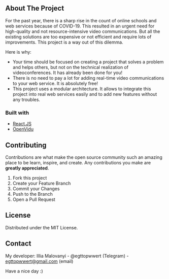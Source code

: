 ## About The Project

For the past year, there is a sharp rise in the count of online schools and web services because of COVID-19. This resulted in an urgent need for high-quality and not resource-intensive video communications. But all the existing solutions are too expensive or not efficient and require lots of improvements. This project is a way out of this dilemma.

Here is why:
* Your time should be focused on creating a project that solves a problem and helps others, but not on the technical realization of videoconferences. It has already been done for you!
* There is no need to pay a lot for adding real-time video communications to your web service. It is absolutely free!
* This project uses a modular architecture. It allows to integrate this project into real web services easily and to add new features without any troubles.

### Built with

* [React.JS](https://reactjs.org)
* [OpenVidu](https://openvidu.io)

## Contributing
Contributions are what make the open source community such an amazing place to be learn, inspire, and create. Any contributions you make are **greatly appreciated**.

1. Fork this project
2. Create your Feature Branch
3. Commit your Changes
4. Push to the Branch
5. Open a Pull Request

## License
Distributed under the MIT License.

## Contact
My developer: Illia Malovanyi - @egttopwwert (Telegram) - egttopwwert@gmail.com (email)

Have a nice day :)
